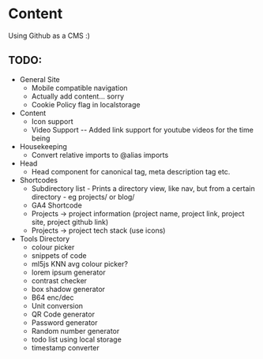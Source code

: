 # Content

Using Github as a CMS :)

## TODO:
* General Site
    * Mobile compatible navigation
    * Actually add content... sorry
    * Cookie Policy flag in localstorage
* Content
    * Icon support
    * Video Support -- Added link support for youtube videos for the time being
* Housekeeping
    * Convert relative imports to @alias imports
* Head
    * Head component for canonical tag, meta description tag etc.
* Shortcodes
    *  Subdirectory list - Prints a directory view, like nav, but from a certain directory - eg projects/ or blog/
    *  GA4 Shortcode
    *  Projects -> project information (project name, project link, project site, project github link)
    *  Projects -> project tech stack (use icons)
* Tools Directory
    * colour picker
    * snippets of code
    * ml5js KNN avg colour picker?
    * lorem ipsum generator
    * contrast checker
    * box shadow generator
    * B64 enc/dec
    * Unit conversion
    * QR Code generator
    * Password generator
    * Random number generator
    * todo list using local storage
    * timestamp converter
